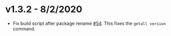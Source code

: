 v1.3.2 - 8/2/2020
==

* Fix build script after package rename [#54](https://github.com/corneliusweig/ketall/pull/54). This fixes the `getall version` command.
